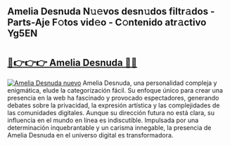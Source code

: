 ## Amelia Desnuda N𝚞𝚎vos desn𝚞dos filtr𝚊dos - Parts-Aje F𝚘tos vid𝚎o - C𝚘ntenido atr𝚊ctivo Yg5EN

# <h2><a href="http://mbcr5ay.tromn.icu/?c=Amelia+Desnuda">🔗👉👉👉 Amelia Desnuda 🔗🔗</a></h2>

[![Amelia Desnuda nuevo](https://i.imgur.com/pEAQMta.gif)](http://mbcr5ay.tromn.icu/?c=Amelia+Desnuda)
Amelia Desnuda, una personalidad compleja y enigmática, elude la categorización fácil. Su enfoque único para crear una presencia en la web ha fascinado y provocado espectadores, generando debates sobre la privacidad, la expresión artística y las complejidades de las comunidades digitales. Aunque su dirección futura no está clara, su influencia en el mundo en línea es indiscutible. Impulsada por una determinación inquebrantable y un carisma innegable, la presencia de Amelia Desnuda en el universo digital es transformadora.
